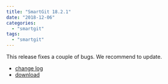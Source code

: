 ```yaml
---
title: "SmartGit 18.2.1"
date: "2018-12-06"
categories: 
  - "smartgit"
tags: 
  - "smartgit"
---
```


This release fixes a couple of bugs. We recommend to update.

- [change log](http://www.syntevo.com/smartgit/changelog.txt)
- [download](http://www.syntevo.com/smartgit/download)
